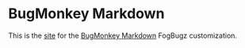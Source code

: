# BugMonkey Markdown

This is the [site](http://boneskull.github.io/bugmonkey-markdown) for the [BugMonkey Markdown](http://github.com/boneskull/bugmonkey-markdown) FogBugz customization.
